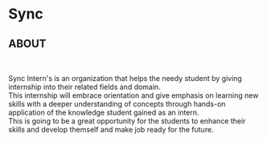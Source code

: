 # Sync
<h2>ABOUT</h2> <br>
<p>
Sync Intern's is an organization that helps the needy student by giving internship into their related fields and domain.
<br> This internship will embrace orientation and give emphasis on learning new skills with a deeper understanding of concepts through hands-on application of the knowledge student gained as an intern.
<br> This is going to be a great opportunity for the students to enhance their skills and develop themself and make job ready for the future.
  
</p>
